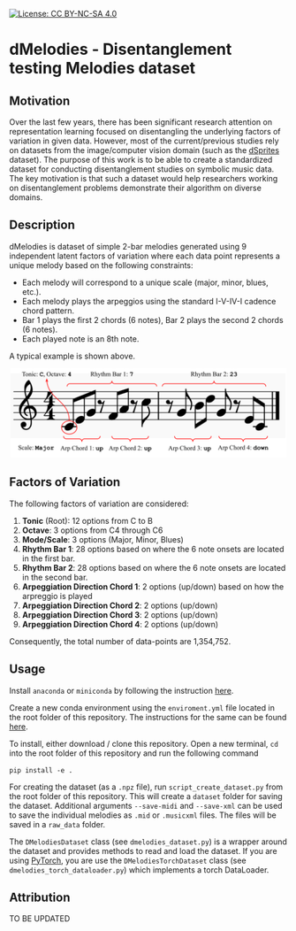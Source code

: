 [![License: CC BY-NC-SA 4.0](https://img.shields.io/badge/License-CC%20BY--NC--SA%204.0-ff69b4.svg)](http://creativecommons.org/licenses/by-nc-sa/4.0/)

# dMelodies - Disentanglement testing Melodies dataset

## Motivation
Over the last few years, there has been significant research attention on representation learning focused on disentangling the underlying factors of variation in given data. However, most of the current/previous studies rely on datasets from the image/computer vision domain (such as the [dSprites](https://github.com/deepmind/dsprites-dataset) dataset).
The purpose of this work is to be able to create a standardized dataset for conducting disentanglement studies on symbolic music data. The key motivation is that such a dataset would help researchers working on disentanglement problems demonstrate their algorithm on diverse domains. 

## Description
dMelodies is dataset of simple 2-bar melodies generated using 9 independent latent factors of variation where each data point represents a unique melody based on the following constraints:
- Each melody will correspond to a unique scale (major, minor, blues, etc.).
- Each melody plays the arpeggios using the standard I-V-IV-I cadence chord pattern.
- Bar 1 plays the first 2 chords (6 notes), Bar 2 plays the second 2 chords (6 notes).
- Each played note is an 8th note. 
 
A typical example is shown above. 
<p align="center">
    <img src=figs/dataset_example.svg width=500px alt="Example melody from the dataset"><br>
</p>


## Factors of Variation
The following factors of variation are considered: 
1. **Tonic** (Root): 12 options from C to B 
2. **Octave**: 3 options from C4 through C6
3. **Mode/Scale**: 3 options (Major, Minor, Blues) 
4. **Rhythm Bar 1**: 28 options based on where the 6 note onsets are located in the first bar.
5. **Rhythm Bar 2**: 28 options based on where the 6 note onsets are located in the second bar. 
6. **Arpeggiation Direction Chord 1**: 2 options (up/down) based on how the arpreggio is played
7. **Arpeggiation Direction Chord 2**: 2 options (up/down) 
8. **Arpeggiation Direction Chord 3**: 2 options (up/down)
9. **Arpeggiation Direction Chord 4**: 2 options (up/down)

Consequently, the total number of data-points are 1,354,752.

## Usage
Install `anaconda` or `miniconda` by following the instruction [here](https://docs.conda.io/projects/conda/en/latest/user-guide/install/).

Create a new conda environment using the `enviroment.yml` file located in the root folder of this repository. The instructions for the same can be found [here](https://docs.conda.io/projects/conda/en/latest/user-guide/tasks/manage-environments.html#creating-an-environment-from-an-environment-yml-file).

To install, either download / clone this repository. Open a new terminal, `cd` into the root folder of this repository and run the following command

    pip install -e .

For creating the dataset (as a `.npz` file), run `script_create_dataset.py` from the root folder of this repository. This will create a `dataset` folder for saving the dataset. Additional arguments `--save-midi` and `--save-xml` can be used to save the individual melodies as `.mid` or `.musicxml` files. The files will be saved in a `raw_data` folder. 

The `DMelodiesDataset` class (see `dmelodies_dataset.py`) is a wrapper around the dataset and provides methods to read and load the dataset. If you are using [PyTorch](https://pytorch.org), you are use the `DMelodiesTorchDataset` class (see `dmelodies_torch_dataloader.py`) which implements a torch DataLoader.

## Attribution
TO BE UPDATED
